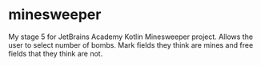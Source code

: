 # minesweeper
My stage 5 for JetBrains Academy Kotlin Minesweeper project. Allows the user to select number of bombs. Mark fields they think are mines and free fields that they think are not.
